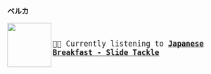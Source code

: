 ### ベルカ

<a href="https://www.youtube.com/results?search_query=Japanese+Breakfast+Slide+Tackle" target="_blank">
<img align="left" width="100" height="100" src="https:&#x2F;&#x2F;lastfm.freetls.fastly.net&#x2F;i&#x2F;u&#x2F;174s&#x2F;5d93403fbc951b7d31fa80ff826b5180.jpg">
</a>


<big><pre>
</br><p align="left">🎵🎶 Currently listening to <b>[Japanese Breakfast - Slide Tackle](https://www.youtube.com/results?search_query=Japanese+Breakfast+Slide+Tackle)</b></p>
</pre></big>


